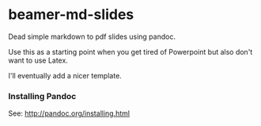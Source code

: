 # beamer-md-slides

Dead simple markdown to pdf slides using pandoc.

Use this as a starting point when you get tired of Powerpoint but also don't want to use Latex.

I'll eventually add a nicer template.

### Installing Pandoc

See: http://pandoc.org/installing.html
